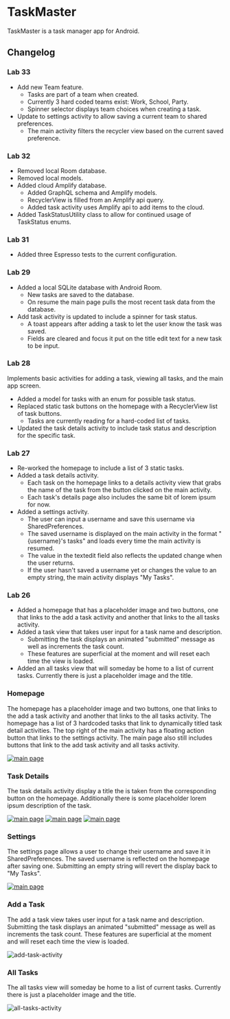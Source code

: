 # TaskMaster

TaskMaster is a task manager app for Android.

## Changelog

### Lab 33

- Add new Team feature.
  - Tasks are part of a team when created.
  - Currently 3 hard coded teams exist: Work, School, Party.
  - Spinner selector displays team choices when creating a task.
- Update to settings activity to allow saving a current team to shared preferences.
  - The main activity filters the recycler view based on the current saved preference.

### Lab 32

- Removed local Room database.
- Removed local models.
- Added cloud Amplify database.
  - Added GraphQL schema and Amplify models.
  - RecyclerView is filled from an Amplify api query.
  - Added task activity uses Amplify api to add items to the cloud.
- Added TaskStatusUtility class to allow for continued usage of TaskStatus enums.

### Lab 31

- Added three Espresso tests to the current configuration.

### Lab 29

- Added a local SQLite database with Android Room.
  - New tasks are saved to the database.
  - On resume the main page pulls the most recent task data from the database.
- Add task activity is updated to include a spinner for task status.
  - A toast appears after adding a task to let the user know the task was saved.
  - Fields are cleared and focus it put on the title edit text for a new task to be input.

### Lab 28

Implements basic activities for adding a task, viewing all tasks, and the main app screen.
- Added a model for tasks with an enum for possible task status.
- Replaced static task buttons on the homepage with a RecyclerView list of task buttons.
  - Tasks are currently reading for a hard-coded list of tasks.
- Updated the task details activity to include task status and description for the specific task.

### Lab 27

- Re-worked the homepage to include a list of 3 static tasks.
- Added a task details activity.
    - Each task on the homepage links to a details activity view that grabs the name of the task from the button clicked on the main activity.
    - Each task's details page also includes the same bit of lorem ipsum for now.
- Added a settings activity.
    - The user can input a username and save this username via SharedPreferences.
    - The saved username is displayed on the main activity in the format "{username}'s tasks" and loads every time the main activity is resumed.
    - The value in the textedit field also reflects the updated change when the user returns.
    - If the user hasn't saved a username yet or changes the value to an empty string, the main activity displays "My Tasks".

### Lab 26

- Added a homepage that has a placeholder image and two buttons, one that links to the add a task activity and another that links to the all tasks activity.
- Added a task view that takes user input for a task name and description.
    - Submitting the task displays an animated "submitted" message as well as increments the task count.
    - These features are superficial at the moment and will reset each time the view is loaded.
- Added an all tasks view that will someday be home to a list of current tasks. Currently there is just a placeholder image and the title.

### Homepage

The homepage has a placeholder image and two buttons, one that links to the add a task activity and another that links to the all tasks activity.
The homepage has a list of 3 hardcoded tasks that link to dynamically titled task detail activities. The top right of the main activity has a floating action button that links to the settings activity. The main page also still includes buttons that link to the add task activity and all tasks activity.

[![main page](screenshots/lab-33/main-activity.PNG)](screenshots/lab-33/main-activity.PNG)

### Task Details

The task details activity display a title the is taken from the corresponding button on the homepage. Additionally there is some placeholder lorem ipsum description of the task.

[![main page](screenshots/lab-28/task-detail-activity-01.PNG)](screenshots/lab-27/task-detail-activity-01.PNG)
[![main page](screenshots/lab-28/task-detail-activity-02.PNG)](screenshots/lab-27/task-detail-activity-02.PNG)
[![main page](screenshots/lab-28/task-detail-activity-03.PNG)](screenshots/lab-27/task-detail-activity-03.PNG)

### Settings

The settings page allows a user to change their username and save it in SharedPreferences. The saved username is reflected on the homepage after saving one. Submitting an empty string will revert the display back to "My Tasks".

[![main page](screenshots/lab-33/settings_01.png)](screenshots/lab-27/settings_01.png)

### Add a Task

The add a task view takes user input for a task name and description. Submitting the task displays an animated "submitted" message as well as increments the task count. These features are superficial at the moment and will reset each time the view is loaded.

![add-task-activity](screenshots/lab-33/add-task-activity.PNG)

### All Tasks

The all tasks view will someday be home to a list of current tasks. Currently there is just a placeholder image and the title.

![all-tasks-activity](screenshots/lab-26/all-tasks-activity.PNG)